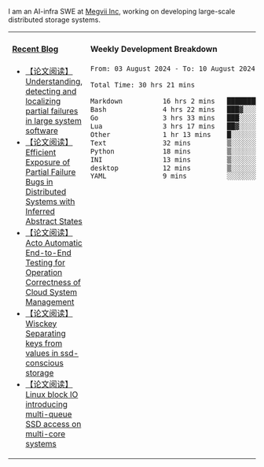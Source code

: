 I am an AI-infra SWE at [Megvii Inc](https://en.megvii.com/), working on developing large-scale distributed storage systems.

<table width="960px">
<tr>
<td valign="top" width="50%">

#### <a href="https://www.kongjun18.me" target="_blank">Recent Blog</a>

<!-- BLOG-POST-LIST:START -->
- [【论文阅读】Understanding, detecting and localizing partial failures in large system software](https://kongjun18.github.io/posts/understanding-detecting-and-localizing-partial-failures-in-large-system-software/)
- [【论文阅读】Efficient Exposure of Partial Failure Bugs in Distributed Systems with Inferred Abstract States](https://kongjun18.github.io/posts/efficient-exposure-of-partial-failure-bugs-in-distributed-systems-with-inferred-abstract-states/)
- [【论文阅读】Acto Automatic End-to-End Testing for Operation Correctness of Cloud System Management](https://kongjun18.github.io/posts/acto-automatic-end-to-end-testing-for-operation-correctness-of-cloud-system-management/)
- [【论文阅读】Wisckey Separating keys from values in ssd-conscious storage](https://kongjun18.github.io/posts/wisckey-separating-keys-from-values-in-ssd-conscious-storage/)
- [【论文阅读】Linux block IO introducing multi-queue SSD access on multi-core systems](https://kongjun18.github.io/posts/linux-block-io-introducing-multi-queue-ssd-access-on-multi-core-systems/)
<!-- BLOG-POST-LIST:END -->

</td>
<td valign="top" width="50%">

#### Weekly Development Breakdown

<!--START_SECTION:waka-->

```txt
From: 03 August 2024 - To: 10 August 2024

Total Time: 30 hrs 21 mins

Markdown          16 hrs 2 mins   █████████████▒░░░░░░░░░░░   52.82 %
Bash              4 hrs 22 mins   ███▓░░░░░░░░░░░░░░░░░░░░░   14.43 %
Go                3 hrs 33 mins   ███░░░░░░░░░░░░░░░░░░░░░░   11.75 %
Lua               3 hrs 17 mins   ██▓░░░░░░░░░░░░░░░░░░░░░░   10.86 %
Other             1 hr 13 mins    █░░░░░░░░░░░░░░░░░░░░░░░░   04.06 %
Text              32 mins         ▒░░░░░░░░░░░░░░░░░░░░░░░░   01.78 %
Python            18 mins         ▒░░░░░░░░░░░░░░░░░░░░░░░░   01.04 %
INI               13 mins         ▒░░░░░░░░░░░░░░░░░░░░░░░░   00.76 %
desktop           12 mins         ▒░░░░░░░░░░░░░░░░░░░░░░░░   00.67 %
YAML              9 mins          ░░░░░░░░░░░░░░░░░░░░░░░░░   00.54 %
```

<!--END_SECTION:waka-->
</td>
</tr>

</table>
